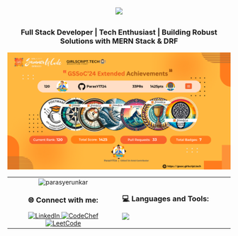 <h1 align="center">
  <img src="https://readme-typing-svg.herokuapp.com/?lines=Hi+there!+👋;I'm+Paras+Yerunkar&center=true&size=30">
</h1>

<h3 align="center">Full Stack Developer | Tech Enthusiast | Building Robust Solutions with MERN Stack & DRF</h3>

![Paras](https://github.com/ParasY1724/ParasY1724/blob/main/GSSoC24_Stats.png)


<div align="center">
  <table>
<tr>
<!-- First Column: GitHub Stats and Social Links -->
<td align="center" width="50%">
<img src="https://github-readme-streak-stats.herokuapp.com/?user=ParasY1724&theme=dark" alt="parasyerunkar" />

<h3>🌐 Connect with me:</h3>
<a href="https://linkedin.com/in/parasyerunkar" target="_blank">
  <img src="https://img.shields.io/badge/LinkedIn-0077B5?style=for-the-badge&logo=linkedin&logoColor=white" alt="LinkedIn"/>
</a>
<a href="https://www.codechef.com/users/parasyerunkar1" target="_blank">
  <img src="https://img.shields.io/badge/CodeChef-5B4638?style=for-the-badge&logo=codechef&logoColor=white" alt="CodeChef"/>
</a>
<a href="https://www.leetcode.com/parasyerunkar174" target="_blank">
  <img src="https://img.shields.io/badge/LeetCode-FFA116?style=for-the-badge&logo=leetcode&logoColor=black" alt="LeetCode"/>
</a>
</td>

<!-- Second Column: Languages and Tools -->
<td align="" width="50%">
<h3>💻 Languages and Tools:</h3>
<img src="https://skillicons.dev/icons?i=cpp,django,docker,express,figma,flask,git,graphql,java,js,linux,mongodb,mysql,nodejs,postman,python,qt,react,sqlite,tailwind,ts&perline=7" />
</td>
</tr>
  </table>

</div>


